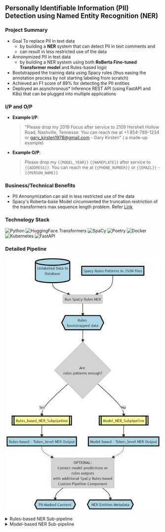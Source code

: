 ## Personally Identifiable Information (PII) Detection using Named Entity Recognition (NER)

### Project Summary

 - Goal To replace PII in text data
    - by building a **NER** system that can detect PII in text comments and
    - can result in less restricted use of the data
- Annonymized PII in text data
    - by building a NER system using both **RoBerta Fine-tuned Transformer model** and Rules-based logic
- Bootstrapped the training data using Spacy rules (thus easing the annotation process by not starting labeling from scratch) 
- Achieved an F1 score of 89% for detecting the PII entities
- Deployed an asynchronous* Inference REST API (using FastAPI and K8s) that can be plugged into multiple applications

### I/P and O/P

- **Example I/P**:
     > "Please drop my 2019 Focus after service to 2109 Hershell Hollow Road, Nashville, Tennesse. You can reach me at +1 854-789-1234 or gary_kirsten1978@gmail.com - Gary Kirsten" ( a made-up example)
- **Example O/P**: <br> 
     > Please drop my `{{MODEL_YEAR}}` `{{NAMEPLATE}}` after service to `{{ADDRESS}}`. You can reach me at `{{PHONE_NUMBER}}` or `{{EMAIL}}` - `{{PERSON_NAME}}`

### Business/Technical Benefits

- PII Annonymization can aid in less restricted use of the data
- Spacy's Roberta-base Model circumvented the truncation restriction of the transformers max sequence length problem. Refer [Link](https://spacy.io/api/transformer#span_getters)

### Technology Stack

![Python](https://img.shields.io/badge/-Python-green?style=for-the-badge=white) ![HuggingFace Transformers](https://img.shields.io/badge/-Transformers-blue?style=for-the-badge=white) ![SpaCy](https://img.shields.io/badge/-SpaCy-green?style=for-the-badge=white) ![Poetry](https://img.shields.io/badge/-Poetry-brown?style=for-the-badge=white) ![Docker](https://img.shields.io/badge/-Docker-green?style=for-the-badge=white) ![Kubernetes](https://img.shields.io/badge/-Kubernetes-blue?style=for-the-badge=white) ![FastAPI](https://img.shields.io/badge/-FastAPI-orange?style=for-the-badge=white)

### Detailed Pipeline

 ![](../images/proj2_pii_ner_main_pipeline.png)
 
   <details><summary> Rules-based NER Sub-pipeline</summary>
 
  ![sub-pipeline1](../images/proj2_pii_nersub_pipeline1.png)

  </details>

  <details><summary> Model-based NER Sub-pipeline</summary>
 
  ![image](https://user-images.githubusercontent.com/24909551/160360810-92e093e1-8d9f-4c18-90ac-e4606925b4f1.png)

  ![image](https://user-images.githubusercontent.com/24909551/160360867-3fd67ec6-51ea-4a6d-a6e3-5848dcccc036.png)

  
  </details>
